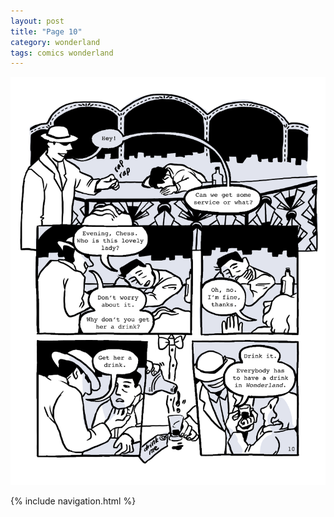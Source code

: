 ```yaml
---
layout: post
title: "Page 10"
category: wonderland
tags: comics wonderland
---
```


![Cover](/assets/aliceinwonderland/10.png)

{% include navigation.html %}
